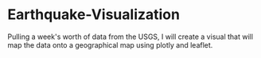 # Earthquake-Visualization
Pulling a week's worth of data from the USGS, I will create a visual that will map the data onto a geographical map using plotly and leaflet.

